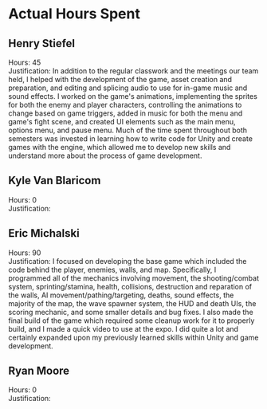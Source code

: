 # Actual Hours Spent

## Henry Stiefel
Hours: 45 \
Justification: 
In addition to the regular classwork and the meetings our team held, I helped with the development of the game, asset creation and preparation, and editing and splicing audio to use for in-game music and sound effects. I worked on the game's animations, implementing the sprites for both the enemy and player characters, controlling the animations to change based on game triggers, added in music for both the menu and game's fight scene, and created UI elements such as the main menu, options menu, and pause menu. Much of the time spent throughout both semesters was invested in learning how to write code for Unity and create games with the engine, which allowed me to develop new skills and understand more about the process of game development. 

## Kyle Van Blaricom
Hours: 0 \
Justification: 

## Eric Michalski
Hours: 90 \
Justification: 
I focused on developing the base game which included the code behind the player, enemies, walls, and map. Specifically, I programmed all of the mechanics involving movement, the shooting/combat system, sprinting/stamina, health, collisions, destruction and reparation of the walls, AI movement/pathing/targeting, deaths, sound effects, the majority of the map, the wave spawner system, the HUD and death UIs, the scoring mechanic, and some smaller details and bug fixes. I also made the final build of the game which required some cleanup work for it to properly build, and I made a quick video to use at the expo. I did quite a lot and certainly expanded upon my previously learned skills within Unity and game development.


## Ryan Moore
Hours: 0 \
Justification: 
